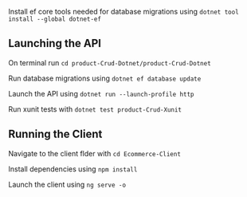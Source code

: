Install ef core tools needed for database migrations using `dotnet tool install --global dotnet-ef`

## Launching the API
On terminal run `cd product-Crud-Dotnet/product-Crud-Dotnet`

Run database migrations using `dotnet ef database update`

Launch the API using `dotnet run --launch-profile http`

Run xunit tests with `dotnet test product-Crud-Xunit`

## Running the Client

Navigate to the client flder with `cd Ecommerce-Client`

Install dependencies using `npm install`

Launch the client using `ng serve -o`
